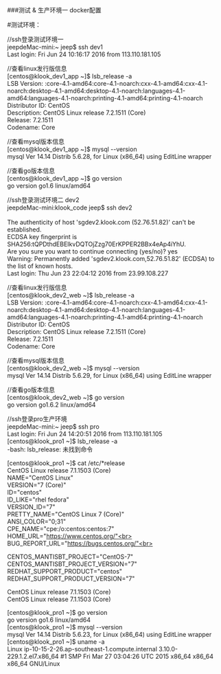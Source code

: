 ###测试 & 生产环境一 docker配置

#测试环境：

//ssh登录测试环境一 <br>
jeepdeMac-mini:~ jeep$ ssh dev1<br>
Last login: Fri Jun 24 10:16:17 2016 from 113.110.181.105<br>

//查看linux发行版信息<br>
[centos@klook_dev1_app ~]$ lsb_release -a<br>
LSB Version:	:core-4.1-amd64:core-4.1-noarch:cxx-4.1-amd64:cxx-4.1-noarch:desktop-4.1-amd64:desktop-4.1-noarch:languages-4.1-amd64:languages-4.1-noarch:printing-4.1-amd64:printing-4.1-noarch<br>
Distributor ID:	CentOS<br>
Description:	CentOS Linux release 7.2.1511 (Core) <br>
Release:	7.2.1511<br>
Codename:	Core<br>

//查看mysql版本信息<br>
[centos@klook_dev1_app ~]$ mysql --version<br>
mysql  Ver 14.14 Distrib 5.6.28, for Linux (x86_64) using  EditLine wrapper

//查看go版本信息<br>
[centos@klook_dev1_app ~]$ go version<br>
go version go1.6 linux/amd64

//ssh登录测试环境二 dev2<br>
jeepdeMac-mini:klook_code jeep$ ssh dev2<br><br>
The authenticity of host 'sgdev2.klook.com (52.76.51.82)' can't be established.<br>
ECDSA key fingerprint is SHA256:tQPDthdEBEIkvDQTOjZzg70ErKPPER2BBx4eAp4iYhU.<br>
Are you sure you want to continue connecting (yes/no)? yes<br>
Warning: Permanently added 'sgdev2.klook.com,52.76.51.82' (ECDSA) to the list of known hosts.<br>
Last login: Thu Jun 23 22:04:12 2016 from 23.99.108.227<br>

//查看linux发行版信息<br>
[centos@klook_dev2_web ~]$ lsb_release -a<br>
LSB Version:	:core-4.1-amd64:core-4.1-noarch:cxx-4.1-amd64:cxx-4.1-noarch:desktop-4.1-amd64:desktop-4.1-noarch:languages-4.1-amd64:languages-4.1-noarch:printing-4.1-amd64:printing-4.1-noarch<br>
Distributor ID:	CentOS<br>
Description:	CentOS Linux release 7.2.1511 (Core) <br>
Release:	7.2.1511<br>
Codename:	Core<br>

//查看mysql版本信息<br>
[centos@klook_dev2_web ~]$ mysql --version<br>
mysql  Ver 14.14 Distrib 5.6.29, for Linux (x86_64) using  EditLine wrapper<br>

//查看go版本信息<br>
[centos@klook_dev2_web ~]$ go version<br>
go version go1.6.2 linux/amd64<br>

//ssh登录pro生产环境<br>
jeepdeMac-mini:~ jeep$ ssh pro<br>
Last login: Fri Jun 24 14:20:51 2016 from 113.110.181.105<br>
[centos@klook_pro1 ~]$ lsb_release -a<br>
-bash: lsb_release: 未找到命令<br>

[centos@klook_pro1 ~]$ cat /etc/*release<br>
CentOS Linux release 7.1.1503 (Core)<br>
NAME="CentOS Linux"<br>
VERSION="7 (Core)"<br>
ID="centos"<br>
ID_LIKE="rhel fedora"<br>
VERSION_ID="7"<br>
PRETTY_NAME="CentOS Linux 7 (Core)"<br>
ANSI_COLOR="0;31"<br>
CPE_NAME="cpe:/o:centos:centos:7"<br>
HOME_URL="https://www.centos.org/"<br>
BUG_REPORT_URL="https://bugs.centos.org/"<br>

CENTOS_MANTISBT_PROJECT="CentOS-7"<br>
CENTOS_MANTISBT_PROJECT_VERSION="7"<br>
REDHAT_SUPPORT_PRODUCT="centos"<br>
REDHAT_SUPPORT_PRODUCT_VERSION="7"<br>

CentOS Linux release 7.1.1503 (Core)<br>
CentOS Linux release 7.1.1503 (Core)<br>

[centos@klook_pro1 ~]$ go version<br>
go version go1.6 linux/amd64<br>
[centos@klook_pro1 ~]$ mysql --version<br>
mysql  Ver 14.14 Distrib 5.6.23, for Linux (x86_64) using  EditLine wrapper<br>
[centos@klook_pro1 ~]$ uname -a<br>
Linux ip-10-15-2-26.ap-southeast-1.compute.internal 3.10.0-229.1.2.el7.x86_64 #1 SMP Fri Mar 27 03:04:26 UTC 2015 x86_64 x86_64 x86_64 GNU/Linux
